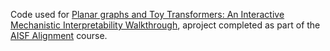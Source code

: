Code used for [Planar graphs and Toy Transformers: An Interactive Mechanistic Interpretability Walkthrough](https://colab.research.google.com/github/jamie-stephenson/graph-interp/blob/main/planar_graphs_toy_transformers.ipynb), aproject completed as part of the [AISF Alignment](https://aisafetyfundamentals.com/) course.
